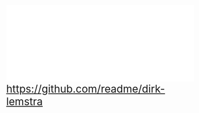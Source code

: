 <img src="https://github.com/dlemstra/dlemstra/blob/main/Maintainer.svg" style="max-width:100%;"/>
<a target="_blank" href="https://github.com/readme/dirk-lemstra" style="font-size: 2em;">https://github.com/readme/dirk-lemstra</a>
